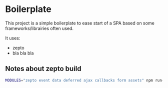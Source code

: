 # Boilerplate

This project is a simple boilerplate to ease start of a SPA based on some frameworks/librairies often used.

It uses:
 * zepto
 * bla bla bla


## Notes about zepto build


```bash
MODULES="zepto event data deferred ajax callbacks form assets" npm run-script dist
```